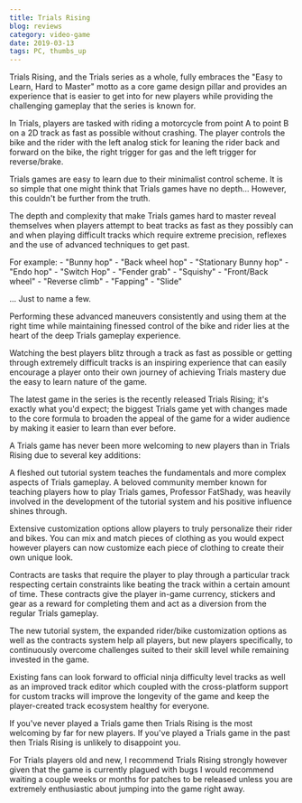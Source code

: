 ```yaml
---
title: Trials Rising
blog: reviews
category: video-game
date: 2019-03-13
tags: PC, thumbs_up
---
```

Trials Rising, and the Trials series as a whole, fully embraces the &quot;Easy to Learn, Hard to Master&quot; motto as a core game design pillar and provides an experience that is easier to get into for new players while providing the challenging gameplay that the series is known for.

In Trials, players are tasked with riding a motorcycle from point A to point B on a 2D track as fast as possible without crashing. The player controls the bike and the rider with the left analog stick for leaning the rider back and forward on the bike, the right trigger for gas and the left trigger for reverse/brake.

Trials games are easy to learn due to their minimalist control scheme. It is so simple that one might think that Trials games have no depth... However, this couldn't be further from the truth.

The depth and complexity that make Trials games hard to master reveal themselves when players attempt to beat tracks as fast as they possibly can and when playing difficult tracks which require extreme precision, reflexes and the use of advanced techniques to get past.

For example:
    - "Bunny hop"
    - "Back wheel hop"
    - "Stationary Bunny hop"
    - "Endo hop"
    - "Switch Hop"
    - "Fender grab"
    - "Squishy"
    - "Front/Back wheel"
    - "Reverse climb"
    - "Fapping"
    - "Slide"

... Just to name a few.

Performing these advanced maneuvers consistently and using them at the right time while maintaining finessed control of the bike and rider lies at the heart of the deep Trials gameplay experience.

Watching the best players blitz through a track as fast as possible or getting through extremely difficult tracks is an inspiring experience that can easily encourage a player onto their own journey of achieving Trials mastery due the easy to learn nature of the game.

The latest game in the series is the recently released Trials Rising; it's exactly what you'd expect; the biggest Trials game yet with changes made to the core formula to broaden the appeal of the game for a wider audience by making it easier to learn than ever before.

A Trials game has never been more welcoming to new players than in Trials Rising due to several key additions:

A fleshed out tutorial system teaches the fundamentals and more complex aspects of Trials gameplay. A beloved community member known for teaching players how to play Trials games, Professor FatShady, was heavily involved in the development of the tutorial system and his positive influence shines through.

Extensive customization options allow players to truly personalize their rider and bikes. You can mix and match pieces of clothing as you would expect however players can now customize each piece of clothing to create their own unique look.

Contracts are tasks that require the player to play through a particular track respecting certain constraints like beating the track within a certain amount of time. These contracts give the player in-game currency, stickers and gear as a reward for completing them and act as a diversion from the regular Trials gameplay.

The new tutorial system, the expanded rider/bike customization options as well as the contracts system help all players, but new players specifically,  to continuously overcome challenges suited to their skill level while remaining invested in the game.

Existing fans can look forward to official ninja difficulty level tracks as well as an improved track editor which coupled with the cross-platform support for custom tracks will improve the longevity of the game and keep the player-created track ecosystem healthy for everyone.

If you've never played a Trials game then Trials Rising is the most welcoming by far for new players. If you've played a Trials game in the past then Trials Rising is unlikely to disappoint you.

For Trials players old and new, I recommend Trials Rising strongly however given that the game is currently plagued with bugs I would recommend waiting a couple weeks or months for patches to be released unless you are extremely enthusiastic about jumping into the game right away.
